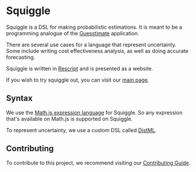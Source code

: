 # Squiggle

Squiggle is a DSL for making probabilistic estimations. It is meant
to be a programming analogue of the [Guesstimate](https://www.getguesstimate.com/)
application.

There are several use cases for a language that represent uncertainty. Some include
writing cost effectiveness analysis, as well as doing accurate forecasting.

Squiggle is written in [Rescript](https://rescript-lang.org/) and is presented
as a website.

If you wish to try squiggle out, you can visit our [main page](https://squiggle-language.com/).

## Syntax
We use the [Math.js expression language](https://mathjs.org/index.html) for Squiggle.
So any expression that's available on Math.js is supported on Squiggle.

To represent uncertainty, we use a custom DSL called [DistML](https://docs.google.com/document/d/1xlEC8KjchP4PL-KdSxfBJr0UZ9nVMSAlz-rjAQEinyA/edit#).

## Contributing
To contribute to this project, we recommend visiting our [Contributing Guide](contributing.md).
